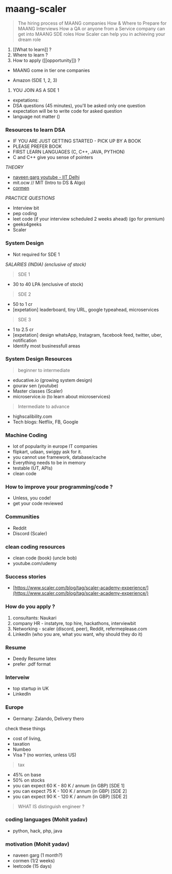 # maang-scaler

>   The hiring process of MAANG companies
>  How & Where to Prepare for MAANG Interviews
>  How a QA or anyone from a Service company can get into MAANG SDE roles
>  How Scaler can help you in achieving your dream role


1. [[What to learn]] ?
3. Where to learn ?
4. How to apply ([[opportunity]]) ?


- MAANG come in tier one companies

- Amazon (SDE 1, 2, 3)

1. YOU JOIN AS A SDE 1
- expetations:
- DSA questions (45 minutes), you'll be asked only one question
- expectation will be to write code for asked question
- language not matter ()

### Resources to learn DSA
- IF YOU ARE JUST GETTING STARTED - PICK UP BY A BOOK
- PLEASE PREFER BOOK
- FIRST LEARN LANGUAGES (C, C++, JAVA, PYTHON)
- C and C++ give you sense of pointers


*THEORY*
- [naveen garg youtube - IIT Delhi](https://www.youtube.com/playlist?list=PLBF3763AF2E1C572F)
- mit.ocw // MIT (Intro to DS & Algo)
- [cormen](https://www.amazon.com/Data-Structures-Thomas-H-Cormen-Algorithms/s?rh=n%3A132570011%2Cp_lbr_one_browse-bin%3AThomas+H.+Cormen)

*PRACTICE QUESTIONS*
- Interview bit
- pep coding
- leet code (if your interview scheduled 2 weeks ahead) (go for premium)
- geeks4geeks
- Scaler

### System Design
- Not required for SDE 1

*SALARIES (INDIA) (enclusive of stock)*

> SDE 1
- 30 to 40 LPA (enclusive of stock)

> SDE 2
- 50 to 1 cr
- [expetation] leaderboard, tiny URL, google typeahead, microservices

> SDE 3
- 1 to 2.5 cr
- [expetation] design whatsApp, Instagram, facebook feed, twitter, uber, notification
- Identify most businessfull areas

### System Design Resources
> beginner to intermediate
- educative.io (growing system design)
- gourav sen (youtube)
- Master classes (Scaler)
- microservice.io (to learn about microservices)

> Intermediate to advance
- highscalibility.com
- Tech blogs: Netflix, FB, Google


### Machine Coding
- lot of popularity in europe IT companies
- flipkart, udaan, swiggy ask for it.
- you cannot use framework, database/cache
- Everything needs to be in memory
- testable (UT, APIs)
- clean code

### How to improve your programming/code ?
- Unless, you code!
- get your code reviewed

### Communities
- Reddit
- Discord (Scaler)

### clean coding resources
- clean code (book) (uncle bob)
- youtube.com/udemy

### Success stories
- [https://www.scaler.com/blog/tag/scaler-academy-experience/](https://www.scaler.com/blog/tag/scaler-academy-experience/)


### How do you apply ?
1. consultants: Naukari
2. company HR - instatyre, top hire, hackathons, interviewbit
3. Networking - scaler (discord, peer), Reddit, refermeplease.com
4. LinkedIn (who you are, what you want, why should they do it)

### Resume
- Deedy Resume latex
- prefer .pdf format

### Interveiw
- top startup in UK
- LinkedIn

### Europe
- Germany: Zalando, Delivery thero

check these things
- cost of living,
- taxation
- Numbeo
- Visa ? (no worries, unless US)

> tax
- 45% on base
- 50% on stocks
- you can expect 60 K - 80 K / annum (in GBP) [SDE 1]
- you can expect 75 K - 100 K / annum (in GBP) [SDE 2]
- you can expect 90 K - 120 K / annum (in GBP) [SDE 2]


> WHAT IS distinguish engineer ?

### coding languages (Mohit yadav)
- python, hack, php, java

### motivation (Mohit yadav)
- naveen garg (1 month?)
- cormen (1/2 weeks)
- leetcode (15 days)
